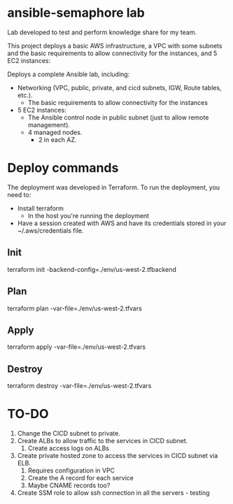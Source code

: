 # ansible-semaphore lab

Lab developed to test and perform knowledge share for my team.

This project deploys a basic AWS infrastructure, a VPC with some subnets and the basic requirements to allow connectivity for the instances, and 5 EC2 instances:

Deploys a complete Ansible lab, including:
- Networking (VPC, public, private, and cicd subnets, IGW, Route tables, etc.).
    - The basic requirements to allow connectivity for the instances
- 5 EC2 instances:
    - The Ansible control node in public subnet (just to allow remote management).
    - 4 managed nodes.
        - 2 in each AZ.


# Deploy commands

The deployment was developed in Terraform.
To run the deployment, you need to:

- Install terraform
    - In the host you're running the deployment
- Have a session created with AWS and have its credentials stored in your ~/.aws/credentials file. 

## Init
terraform init -backend-config=./env/us-west-2.tfbackend

## Plan
terraform plan -var-file=./env/us-west-2.tfvars

## Apply
terraform apply -var-file=./env/us-west-2.tfvars

## Destroy
terraform destroy -var-file=./env/us-west-2.tfvars


# TO-DO

1. Change the CICD subnet to private.
1. Create ALBs to allow traffic to the services in CICD subnet.
    1. Create access logs on ALBs
1. Create private hosted zone to access the services in CICD subnet via ELB.
    1. Requires configuration in VPC
    1. Create the A record for each service
    1. Maybe CNAME records too?
1. Create SSM role to allow ssh connection in all the servers - testing